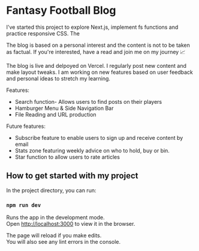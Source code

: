 # Fantasy Football Blog

I've started this project to explore Next.js, implement fs functions and practice responsive CSS. The

The blog is based on a personal interest and the content is not to be taken as factual. If you're interested, have a read and join me on my journey :chart_with_upwards_trend:

The blog is live and delpoyed on Vercel. I regularly post new content and make layout tweaks. I am working on new features based on user feedback and personal ideas to stretch my learning.

Features:
- Search function- Allows users to find posts on their players
- Hamburger Menu & Side Navigation Bar
- File Reading and URL production 

Future features:
- Subscribe feature to enable users to sign up and receive content by email
- Stats zone featuring weekly advice on who to hold, buy or bin.
- Star function to allow users to rate articles

## How to get started with my project

In the project directory, you can run:

### `npm run dev`

Runs the app in the development mode.\
Open [http://localhost:3000](http://localhost:3000) to view it in the browser.

The page will reload if you make edits.\
You will also see any lint errors in the console.
